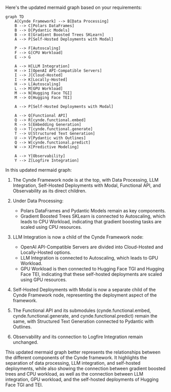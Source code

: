 Here's the updated mermaid graph based on your requirements:

```mermaid
graph TD
    A[Cynde Framework] --> B[Data Processing]
    B --> C[Polars DataFrames]
    B --> D[Pydantic Models]
    B --> E[Gradient Boosted Trees SKLearn]
    A --> P[Self-Hosted Deployments with Modal]

    P --> F[Autoscaling]
    F --> G[CPU Workload]
    E --> G

    A --> H[LLM Integration]
    H --> I[OpenAI API-Compatible Servers]
    I --> J[Cloud-Hosted]
    I --> K[Locally-Hosted]
    H --> L[Autoscaling]
    L --> M[GPU Workload]
    M --> N[Hugging Face TGI]
    M --> O[Hugging Face TEI]

    A --> P[Self-Hosted Deployments with Modal]

    A --> Q[Functional API]
    Q --> R[cynde.functional.embed]
    R --> S[Embedding Generation]
    Q --> T[cynde.functional.generate]
    T --> U[Structured Text Generation]
    U --> V[Pydantic with Outlines]
    Q --> W[cynde.functional.predict]
    W --> X[Predictive Modeling]

    A --> Y[Observability]
    Y --> Z[Logfire Integration]
```

In this updated mermaid graph:

1. The Cynde Framework node is at the top, with Data Processing, LLM Integration, Self-Hosted Deployments with Modal, Functional API, and Observability as its direct children.

2. Under Data Processing:
   - Polars DataFrames and Pydantic Models remain as key components.
   - Gradient Boosted Trees SKLearn is connected to Autoscaling, which leads to CPU Workload, indicating that gradient boosting tasks are scaled using CPU resources.

3. LLM Integration is now a child of the Cynde Framework node:
   - OpenAI API-Compatible Servers are divided into Cloud-Hosted and Locally-Hosted options.
   - LLM Integration is connected to Autoscaling, which leads to GPU Workload.
   - GPU Workload is then connected to Hugging Face TGI and Hugging Face TEI, indicating that these self-hosted deployments are scaled using GPU resources.

4. Self-Hosted Deployments with Modal is now a separate child of the Cynde Framework node, representing the deployment aspect of the framework.

5. The Functional API and its submodules (cynde.functional.embed, cynde.functional.generate, and cynde.functional.predict) remain the same, with Structured Text Generation connected to Pydantic with Outlines.

6. Observability and its connection to Logfire Integration remain unchanged.

This updated mermaid graph better represents the relationships between the different components of the Cynde framework. It highlights the separation of data processing, LLM integration, and self-hosted deployments, while also showing the connection between gradient boosted trees and CPU workload, as well as the connection between LLM integration, GPU workload, and the self-hosted deployments of Hugging Face TGI and TEI.